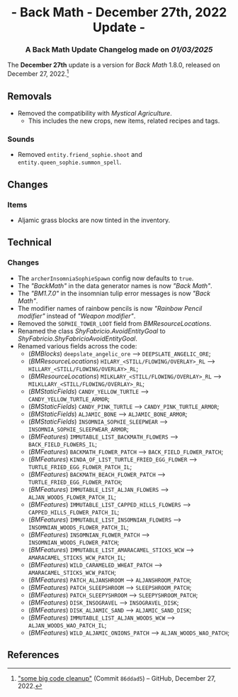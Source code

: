 # <div style="text-align: center;">- Back Math - December 27th, 2022 Update -</div>
### <div style="text-align: center;">A Back Math Update Changelog made on *01/03/2025*</div>

The **December 27th** update is a version for *Back Math* 1.8.0, released on December 27, 2022.[^1]

## Removals
- Removed the compatibility with *Mystical Agriculture*.
  - This includes the new crops, new items, related recipes and tags.

### Sounds
- Removed `entity.friend_sophie.shoot` and `entity.queen_sophie.summon_spell`.

## Changes
### Items
- Aljamic grass blocks are now tinted in the inventory.

## Technical
### Changes
- The `archerInsomniaSophieSpawn` config now defaults to `true`.
- The *"BackMath"* in the data generator names is now *"Back Math"*.
- The *"BM1.7.0"* in the insomnian tulip error messages is now *"Back Math"*.
- The modifier names of rainbow pencils is now *"Rainbow Pencil modifier"* instead of *"Weapon modifier"*.
- Removed the `SOPHIE_TOWER_LOOT` field from *BMResourceLocations*.
- Renamed the class *ShyFabricio.AvoidEntityGoal* to *ShyFabricio.ShyFabricioAvoidEntityGoal*.
- Renamed various fields across the code:
  - (*BMBlocks*) `deepslate_angelic_ore` --> `DEEPSLATE_ANGELIC_ORE`;
  - (*BMResourceLocations*) `HILARY_<STILL/FLOWING/OVERLAY>_RL` --> `HILLARY_<STILL/FLOWING/OVERLAY>_RL`;
  - (*BMResourceLocations*) `MILKLARY_<STILL/FLOWING/OVERLAY>_RL` --> `MILKLLARY_<STILL/FLOWING/OVERLAY>_RL`;
  - (*BMStaticFields*) `CANDY_YELLOW_TURTLE` --> `CANDY_YELLOW_TURTLE_ARMOR`;
  - (*BMStaticFields*) `CANDY_PINK_TURTLE` --> `CANDY_PINK_TURTLE_ARMOR`;
  - (*BMStaticFields*) `ALJAMIC_BONE` --> `ALJAMIC_BONE_ARMOR`;
  - (*BMStaticFields*) `INSOMNIA_SOPHIE_SLEEPWEAR` --> `INSOMNIA_SOPHIE_SLEEPWEAR_ARMOR`;
  - (*BMFeatures*) `IMMUTABLE_LIST_BACKMATH_FLOWERS` --> `BACK_FIELD_FLOWERS_IL`;
  - (*BMFeatures*) `BACKMATH_FLOWER_PATCH` --> `BACK_FIELD_FLOWER_PATCH`;
  - (*BMFeatures*) `KINDA_OF_LIST_TURTLE_FRIED_EGG_FLOWER` --> `TURTLE_FRIED_EGG_FLOWER_PATCH_IL`;
  - (*BMFeatures*) `BACKMATH_BEACH_FLOWER_PATCH` --> `TURTLE_FRIED_EGG_FLOWER_PATCH`;
  - (*BMFeatures*) `IMMUTABLE_LIST_ALJAN_FLOWERS` --> `ALJAN_WOODS_FLOWER_PATCH_IL`;
  - (*BMFeatures*) `IMMUTABLE_LIST_CAPPED_HILLS_FLOWERS` --> `CAPPED_HILLS_FLOWER_PATCH_IL`;
  - (*BMFeatures*) `IMMUTABLE_LIST_INSOMNIAN_FLOWERS` --> `INSOMNIAN_WOODS_FLOWER_PATCH_IL`;
  - (*BMFeatures*) `INSOMNIAN_FLOWER_PATCH` --> `INSOMNIAN_WOODS_FLOWER_PATCH`;
  - (*BMFeatures*) `IMMUTABLE_LIST_AMARACAMEL_STICKS_WCW` --> `AMARACAMEL_STICKS_WCW_PATCH_IL`;
  - (*BMFeatures*) `WILD_CARAMELED_WHEAT_PATCH` --> `AMARACAMEL_STICKS_WCW_PATCH`;
  - (*BMFeatures*) `PATCH_ALJANSHROOM` --> `ALJANSHROOM_PATCH`;
  - (*BMFeatures*) `PATCH_SLEEPSHROOM` --> `SLEEPSHROOM_PATCH`;
  - (*BMFeatures*) `PATCH_SLEEPYSHROOM` --> `SLEEPYSHROOM_PATCH`;
  - (*BMFeatures*) `DISK_INSOGRAVEL` --> `INSOGRAVEL_DISK`;
  - (*BMFeatures*) `DISK_ALJAMIC_SAND` --> `ALJAMIC_SAND_DISK`;
  - (*BMFeatures*) `IMMUTABLE_LIST_ALJAN_WOODS_WCW` --> `ALJAN_WOODS_WAO_PATCH_IL`;
  - (*BMFeatures*) `WILD_ALJAMIC_ONIONS_PATCH` --> `ALJAN_WOODS_WAO_PATCH`;

## References
[^1]: ["some big code cleanup"](https://github.com/isabellawoods/Back-Math/commit/86ddad51997086f4bc9e448c3ba66a758502d770) (Commit `86ddad5`) – GitHub, December 27, 2022.